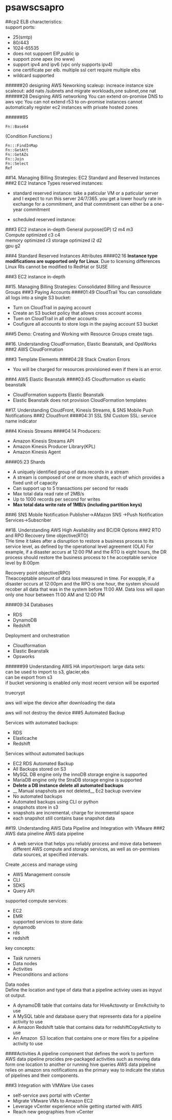 # psawscsapro
##cp2
ELB characteristics:  
support ports:
- 25(smtp)
- 80/443
- 1024-65535
- does not suppoert EIP,public ip
- support zone apex (no www)
- support ipv4 and ipv6 (vpc only supports ipv4)
- one certificate per elb. multiple ssl cert require multiple elbs
- wildcard supported

######20 designing AWS Neworking
scaleup: increace instance size  
scaleout: add nats /subnets and migrate workloads,one subnet,one nat
######28 Designing AWS networking
You can extend on-promise DNS to aws vpc
You can not extend r53 to on-promise instances
cannot automatically register ec2 instances with private hosted zones

######85
```
Fn::Base64
```
(Condition Functions:)
```
Fn:::FindInMap
Fn::GetAtt
Fn::GetAZs
Fn::Join
Fn::Select
Ref
```


##14. Managing Billing Strategies: EC2 Standard and Reserved Instances
###2 EC2 Instance Types
reserved instances:
- standard reserved instance: take a paticular VM or a paticular server and I expect to run this server 24/7/365.  you get a lower hourly rate in exchange for a commitment, and that commitment can either be a one-year commitment

- scheduled reserved instance: 


###3 EC2 instance in-depth
General purpose(GP) t2 m4 m3  
Compute optimized c3 c4  
memory optimized r3
storage optimized i2 d2  
gpu g2  

###4 Standard Reserved Instances Attributes
####02:16
__Instance type modifications are supported only for Linux__. Due to licensing differences Linux RIs cannot be modified to RedHat or SUSE

###3 EC2 instance in-depth



##15. Managing Billing Strategies: Consolidated Billing and Resource Groups
###3 Paying Accounts
####01:49 CloudTrail
You can consolidate all logs into a single S3 bucket:
- Turn on CloudTrail in paying account
- Create an S3 bucket policy that allows cross account access
- Tuen on CloudTrail in all other accounts
- Coufigure all accounts to store logs in the paying account S3 bucket


###5 Demo: Creating and Working with Resource Groups
create tags.






##16. Understanding CloudFormation, Elastic Beanstalk, and OpsWorks
###2 AWS CloudFormation

###3 Template Elements
####04:28
Stack Creation Errors
- You will be charged for resources provisioned even if there is an error.

###4 AWS Elastic Beanstalk
####03:45
Cloudformation vs elastic beanstalk
- CloudFormation supports Elastic Beanstalk
- Elastic Beanstalk does not provision CloudFormation templates





##17. Understanding CloudFront, Kinesis Streams, & SNS Mobile Push Notifications
###2 Cloudfront
####04:31 SSL
SNI Custom SSL: service name indicator







###4 Kinesis Streams
####04:14
Producers:
- Amazon Kinesis Streams API
- Amazon Kinesis Producer Library(KPL)
- Amazon Kinesis Agent


####05:23
Shards
- A uniquely identified group of data records in a stream
- A stream is composed of one or more shards, each of which provides a fixed unit of capacity
- Can support up to 5 transactions per second for reads
- Max total data read rate of 2MB/s
- Up to 1000 records per second for writes
- __Max total data write rate of 1MB/s (including partition keys)__



###6 SNS Mobile Notification
Publisher->AMazon SNS ->Push Notification Services->Subscriber  


##18. Understanding AWS High Availability and BC/DR Options
###2 RTO and RPO
Recovery time objective(RTO)  
THe time it takes after a disruption to restore a business process to its service level, as defined by the operational level agreement (OLA) For example, if a disaster accurs at 12:00 PM and the RTO is eight hours, the DR process should restore the business process to t he acceptable service level by 8:00pm  

Recovery point objective(RPO)  
Theacceptable amount of data loss measured in time. For exxpple, if a disaster occurs at 12:00pm and the RPO is one hour, the system shouuld recober all data that was in the system before 11:00 AM. Data loss will span only one hour between 11:00 AM and 12:00 PM

####09:34
Databases
- RDS
- DynamoDB
- Redshift

Deployment and orchestration
- Cloudformation
- Elastic Beanstalk
- Opsworks









######99 Understanding AWS HA
import/export: large data sets:  
can be used to import to s3, glacier,ebs  
can be export from s3  
if bucket versioning is enabled only most recent version will be exported  

truecrypt

aws will wipe the device after downloading the data

aws will not destroy the device
###5 Automated Backup


Services with automated backups:
- RDS
- Elasticache
- Redshift

Services without automated backups
- EC2
RDS Automated Backup
- All Backups stored on S3
- MySQL DB engine only the innoDB storage engine is supported  
- MariaDB engine only the StraDB storage engine is supported
- __Delete a DB instance delete all automated backups__
- __ Manual snapshots are not deleted__
Ec2 backup overview 
- No automated backups
- Automated backups using CLI or python
- snapshots store in s3  
- snapshots are incremental, charge for incremental space  
- each snapshot still contains base snapshot data  


##19. Understanding AWS Data Pipeline and Integration with VMware
###2 AWS data pineline
AWS data pipeline
- A web service that helps you reliably process and move data between different AWS compute and storage services, as well as on-permises data sources, at specified intervals.  

Create ,access and manage using
- AWS Management console
- CLI
- SDKS
- Query API

supported compute services: 
- EC2 
- EMR  
supported services to store data: 
- dynamodb
- rds 
- redshift  


key concepts:
- Task runners
- Data nodes
- Activities
- Preconditions and actions


Data nodes  
Define the location and type of data that a pipeline activiey uses as inpyut ot output.
- A dynamoDB table that contains data for HiveActovoty or EmrActivity to use
- A MySQL table and database query that represents data for a pipeline activity to use
- A Amazon Redshift table that contains data for redshiftCopyActivity to use
- An Amazon  S3 location that contains one or more files for a pipeline activity to use


####Activities
A pipeline component that defines the work to perform  
AWS data pipeline procides pre-packaged activities such as moving data form one location to another or running hive queries
AWS data pipeline relies on amazon sns notifications as the primary way to indicate the status of pipelines and their components.



###3 Integration with VMWare
Use cases
- self-service aws portal with vCenter
- Migrate VMware VMs to Amazon EC2
- Leverage vCenter experience while getting started with AWS
- Reach new geographies from vCenter



